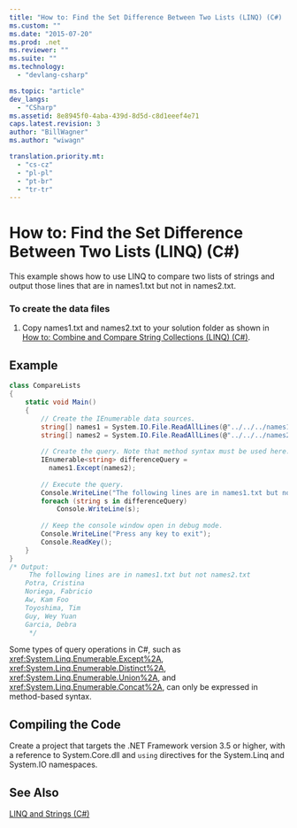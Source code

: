 ```yaml
---
title: "How to: Find the Set Difference Between Two Lists (LINQ) (C#) | Microsoft Docs"
ms.custom: ""
ms.date: "2015-07-20"
ms.prod: .net
ms.reviewer: ""
ms.suite: ""
ms.technology: 
  - "devlang-csharp"

ms.topic: "article"
dev_langs: 
  - "CSharp"
ms.assetid: 8e8945f0-4aba-439d-8d5d-c8d1eeef4e71
caps.latest.revision: 3
author: "BillWagner"
ms.author: "wiwagn"

translation.priority.mt: 
  - "cs-cz"
  - "pl-pl"
  - "pt-br"
  - "tr-tr"
---
```

# How to: Find the Set Difference Between Two Lists (LINQ) (C#)
This example shows how to use LINQ to compare two lists of strings and output those lines that are in names1.txt but not in names2.txt.  
  
### To create the data files  
  
1.  Copy names1.txt and names2.txt to your solution folder as shown in [How to: Combine and Compare String Collections (LINQ) (C#)](../../../../csharp/programming-guide/concepts/linq/how-to-combine-and-compare-string-collections-linq.md).  
  
## Example  
  
```csharp  
class CompareLists  
{          
    static void Main()  
    {  
        // Create the IEnumerable data sources.  
        string[] names1 = System.IO.File.ReadAllLines(@"../../../names1.txt");  
        string[] names2 = System.IO.File.ReadAllLines(@"../../../names2.txt");  
  
        // Create the query. Note that method syntax must be used here.  
        IEnumerable<string> differenceQuery =  
          names1.Except(names2);  
  
        // Execute the query.  
        Console.WriteLine("The following lines are in names1.txt but not names2.txt");  
        foreach (string s in differenceQuery)  
            Console.WriteLine(s);  
  
        // Keep the console window open in debug mode.  
        Console.WriteLine("Press any key to exit");  
        Console.ReadKey();  
    }  
}  
/* Output:  
     The following lines are in names1.txt but not names2.txt  
    Potra, Cristina  
    Noriega, Fabricio  
    Aw, Kam Foo  
    Toyoshima, Tim  
    Guy, Wey Yuan  
    Garcia, Debra  
     */  
```  
  
 Some types of query operations in C#, such as <xref:System.Linq.Enumerable.Except%2A>, <xref:System.Linq.Enumerable.Distinct%2A>, <xref:System.Linq.Enumerable.Union%2A>, and <xref:System.Linq.Enumerable.Concat%2A>, can only be expressed in method-based syntax.  
  
## Compiling the Code  
 Create a project that targets the .NET Framework  version 3.5 or higher, with a reference to System.Core.dll and `using` directives for the System.Linq and System.IO namespaces.  
  
## See Also  
 [LINQ and Strings (C#)](../../../../csharp/programming-guide/concepts/linq/linq-and-strings.md)